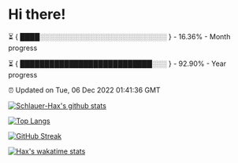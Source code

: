 # Hi there!

⏳ { ████░░░░░░░░░░░░░░░░░░░░░░░░░░ } - 16.36% - Month progress

⏳ { ███████████████████████████░░░ } - 92.90% - Year progress

⏰ Updated on Tue, 06 Dec 2022 01:41:36 GMT


[![Schlauer-Hax's github stats](https://github-readme-stats.vercel.app/api?username=Schlauer-Hax&show_icons=true&theme=dark&count_private=true)](https://github.com/Schlauer-Hax)


[![Top Langs](https://github-readme-stats.vercel.app/api/top-langs/?username=Schlauer-Hax&layout=compact&theme=dark)](https://github.com/Schlauer-Hax?tab=repositories)

[![GitHub Streak](https://streak-stats.demolab.com?user=Schlauer-Hax&theme=dark)](https://git.io/streak-stats)

[![Hax's wakatime stats](https://github-readme-stats.vercel.app/api/wakatime?username=Hax&theme=dark)](https://wakatime.com/@Hax)

